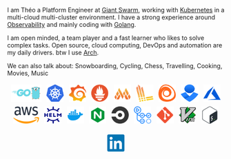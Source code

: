 I am Théo a Platform Engineer at [Giant Swarm](https://www.giantswarm.io/), working with [Kubernetes](https://kubernetes.io/) in a multi-cloud multi-cluster environment. I have a strong experience around [Observability](https://opentelemetry.io/docs/concepts/observability-primer/) and mainly coding with [Golang](https://go.dev/).

I am open minded, a team player and a fast learner who likes to solve complex tasks. Open source, cloud computing, DevOps and automation are my daily drivers. btw I use [Arch](https://wiki.archlinux.org/title/Arch_Linux).

We can also talk about: Snowboarding, Cycling, Chess, Travelling, Cooking, Movies, Music

<p align="center">
	<img title="Golang" alt="Golang" src="assets/golang.png" width="70" height="40" style="vertical-align:down; margin:4px"/>
	<img title="Kubernetes" alt="Kubernetes" src="assets/kubernetes.svg" width="40" height="40" style="vertical-align:down; margin:4px"/>
	<img title="Grafana" alt="Grafana" src="assets/grafana.svg" width="40" height="40" style="vertical-align:down; margin:4px"/>
	<img title="Prometheus" alt="Prometheus" src="assets/prometheus.svg" width="40" height="40" style="vertical-align:down; margin:4px"/>
	<img title="Mimir" alt="Mimir" src="assets/mimir.png" width="40" height="40" style="vertical-align:down; margin:4px"/>
	<img title="Loki" alt="Loki" src="assets/loki.png" width="40" height="40" style="vertical-align:down; margin:4px"/>
	<img title="Alloy" alt="Alloy" src="assets/alloy.png" width="40" height="40" style="vertical-align:down; margin:4px"/>
	<img title="OpsGenie" alt="OpsGenie" src="assets/opsgenie.svg" width="40" height="40" style="vertical-align:down; margin:4px"/>
	<img title="Microsoft Azure" alt="Microsoft Azure" src="assets/microsoft_azure.svg" width="40" height="40" style="vertical-align:down; margin:4px"/>
	<img title="AWS" alt="AWS" src="assets/aws.svg" width="60" height="40" style="vertical-align:down; margin:4px"/>
	<img title="Helm" alt="Helm" src="assets/helm.svg" width="40" height="40" style="vertical-align:down; margin:4px"/>
	<img title="Docker" alt="Docker" src="assets/docker.svg" width="40" height="40" style="vertical-align:down; margin:4px"/>
	<img title="Nginx" alt="Nginx" src="assets/nginx.svg" width="40" height="40" style="vertical-align:down; margin:4px"/>
	<img title="CircleCI" alt="CircleCI" src="assets/circleci.svg" width="40" height="40" style="vertical-align:down; margin:4px"/>
	<img title="Github Actions" alt="Github Actions" src="assets/github-actions.svg" width="40" height="40" style="vertical-align:down; margin:4px"/>
	<img title="Git" alt="Git" src="assets/git.svg" width="40" height="40" style="vertical-align:down; margin:4px"/>
	<img title="Vim" alt="Vim" src="assets/vim.svg" width="40" height="40" style="vertical-align:down; margin:4px"/>
	<img title="Bash" alt="Bash" src="assets/bash.svg" width="40" height="40" style="vertical-align:down; margin:4px"/>
</p>
<p align="center">
	<a href="https://www.linkedin.com/in/th%C3%A9o-brigitte-a4326175/"><img title="LinkedIn" alt="LinkedIn" src="assets/linkedin.png" width="40" height="40" style="vertical-align:down; margin:4px"/></a>
</p>
